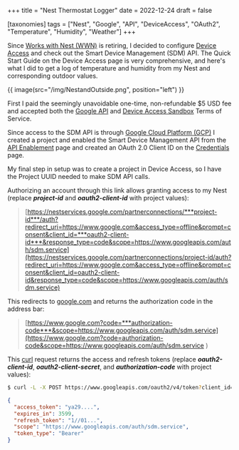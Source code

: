 +++
title = "Nest Thermostat Logger"
date = 2022-12-24
draft = false

[taxonomies]
tags = ["Nest", "Google", "API", "DeviceAccess", "OAuth2", "Temperature", "Humidity", "Weather"]
+++

Since [Works with Nest (WWN)](https://developers.nest.com/) is retiring, I decided to configure [Device Access](https://developers.google.com/nest/device-access/get-started) and check out the Smart Device Management (SDM) API. The Quick Start Guide on the Device Access page is very comprehensive, and here's what I did to get a log of temperature and humidity from my Nest and corresponding outdoor values.

{{ image(src="/img/NestandOutside.png", position="left") }}
<!-- more -->

First I paid the seemingly unavoidable one-time, non-refundable $5 USD fee and accepted both the [Google API](https://developers.google.com/terms) and [Device Access Sandbox](https://developers.google.com/nest/device-access/tos) Terms of Service.

Since access to the SDM API is through [Google Cloud Platform (GCP)](https://cloud.google.com/gcp/) I created a project and enabled the Smart Device Management API from the [API Enablement](https://console.developers.google.com/apis/library/smartdevicemanagement.googleapis.com) page and created an OAuth 2.0 Client ID on the [Credentials](https://console.developers.google.com/apis/credentials) page.

My final step in setup was to create a project in Device Access, so I have the Project UUID needed to make SDM API calls.

<!-- more -->

Authorizing an account through this link allows granting access to my Nest (replace ***project-id*** and ***oauth2-client-id*** with project values):

>[https://nestservices.google.com/partnerconnections/***project-id***/auth?redirect_uri=https://www.google.com&access_type=offline&prompt=consent&client_id=***oauth2-client-id***&response_type=code&scope=https://www.googleapis.com/auth/sdm.service](https://nestservices.google.com/partnerconnections/project-id/auth?redirect_uri=https://www.google.com&access_type=offline&prompt=consent&client_id=oauth2-client-id&response_type=code&scope=https://www.googleapis.com/auth/sdm.service)

This redirects to [google.com](https://www.google.com) and returns the authorization code in the address bar:

>[https://www.google.com?code=***authorization-code***&scope=https://www.googleapis.com/auth/sdm.service](https://www.google.com?code=authorization-code&scope=https://www.googleapis.com/auth/sdm.service
)

This [curl](https://curl.se/) request returns the access and refresh tokens (replace ***oauth2-client-id***, ***oauth2-client-secret***, and ***authorization-code*** with project values):

```bash
$ curl -L -X POST https://www.googleapis.com/oauth2/v4/token?client_id=${oauth2-client-id}&client_secret=${oauth2-client-secret}&code=${authorization-code}&grant_type=authorization_code&redirect_uri=https://www.google.com
```

```json
{
  "access_token": "ya29....",
  "expires_in": 3599,
  "refresh_token": "1//01...",
  "scope": "https://www.googleapis.com/auth/sdm.service",
  "token_type": "Bearer"
}
```